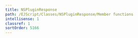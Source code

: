 ```yaml
---
title: NSPluginResponse
path: /EJScript/Classes/NSPluginResponse/Member functions
intellisense: 1
classref: 1
sortOrder: 5166
---
```






